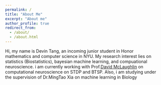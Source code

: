 ```yaml
---
permalink: /
title: "About Me"
excerpt: "About me"
author_profile: true
redirect_from: 
  - /about/
  - /about.html
---
```

Hi, my name is Devin Tang, an incoming junior student in Honor mathematics and computer science in NYU. My research interest lies on statistics (Biostatistics), bayesian machine learning, and compuational neuroscience. i am currently working with Prof.[David McLaughlin](https://math.nyu.edu/~dmac/) on computational neuroscience on STDP and BTSP. Also, i am studying under the supervision of Dr.MingTao Xia on machine learning in Biology
